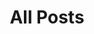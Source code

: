 ---
title: All Posts
description: My writings and thoughts
eleventyExcludeFromCollections: true
layout: collection
permalink: "en/posts/{% if pagination.pageNumber > 0 %}{{ pagination.pageNumber }}/{% endif %}index.html"
pagination: 
    data: collections.posts
---